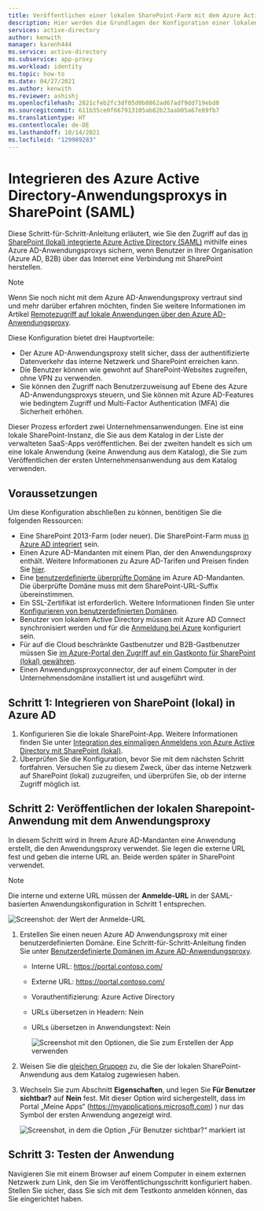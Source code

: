 ```yaml
---
title: Veröffentlichen einer lokalen SharePoint-Farm mit dem Azure Active Directory-Anwendungsproxy
description: Hier werden die Grundlagen der Konfiguration einer lokalen SharePoint-Farm mit dem Azure Active Directory-Anwendungsproxy für SAML erörtert.
services: active-directory
author: kenwith
manager: karenh444
ms.service: active-directory
ms.subservice: app-proxy
ms.workload: identity
ms.topic: how-to
ms.date: 04/27/2021
ms.author: kenwith
ms.reviewer: ashishj
ms.openlocfilehash: 2821cfeb2fc3df05d0b8862ad67adf9dd719ebd8
ms.sourcegitcommit: 611b35ce0f667913105ab82b23aab05a67e89fb7
ms.translationtype: HT
ms.contentlocale: de-DE
ms.lasthandoff: 10/14/2021
ms.locfileid: "129989283"
---
```

# <a name="integrate-azure-active-directory-application-proxy-with-sharepoint-saml"></a>Integrieren des Azure Active Directory-Anwendungsproxys in SharePoint (SAML)

Diese Schritt-für-Schritt-Anleitung erläutert, wie Sie den Zugriff auf das [in SharePoint (lokal) integrierte Azure Active Directory (SAML)](../saas-apps/sharepoint-on-premises-tutorial.md) mithilfe eines Azure AD-Anwendungsproxys sichern, wenn Benutzer in Ihrer Organisation (Azure AD, B2B) über das Internet eine Verbindung mit SharePoint herstellen.

> [!NOTE]
> Wenn Sie noch nicht mit dem Azure AD-Anwendungsproxy vertraut sind und mehr darüber erfahren möchten, finden Sie weitere Informationen im Artikel [Remotezugriff auf lokale Anwendungen über den Azure AD-Anwendungsproxy](./application-proxy.md).

Diese Konfiguration bietet drei Hauptvorteile:

- Der Azure AD-Anwendungsproxy stellt sicher, dass der authentifizierte Datenverkehr das interne Netzwerk und SharePoint erreichen kann.
- Die Benutzer können wie gewohnt auf SharePoint-Websites zugreifen, ohne VPN zu verwenden.
- Sie können den Zugriff nach Benutzerzuweisung auf Ebene des Azure AD-Anwendungsproxys steuern, und Sie können mit Azure AD-Features wie bedingtem Zugriff und Multi-Factor Authentication (MFA) die Sicherheit erhöhen.

Dieser Prozess erfordert zwei Unternehmensanwendungen. Eine ist eine lokale SharePoint-Instanz, die Sie aus dem Katalog in der Liste der verwalteten SaaS-Apps veröffentlichen. Bei der zweiten handelt es sich um eine lokale Anwendung (keine Anwendung aus dem Katalog), die Sie zum Veröffentlichen der ersten Unternehmensanwendung aus dem Katalog verwenden.

## <a name="prerequisites"></a>Voraussetzungen

Um diese Konfiguration abschließen zu können, benötigen Sie die folgenden Ressourcen:
 - Eine SharePoint 2013-Farm (oder neuer). Die SharePoint-Farm muss [in Azure AD integriert](../saas-apps/sharepoint-on-premises-tutorial.md) sein.
 - Einen Azure AD-Mandanten mit einem Plan, der den Anwendungsproxy enthält. Weitere Informationen zu Azure AD-Tarifen und Preisen finden Sie [hier](https://www.microsoft.com/security/business/identity-access-management/azure-ad-pricing).
 - Eine [benutzerdefinierte überprüfte Domäne](../fundamentals/add-custom-domain.md) im Azure AD-Mandanten. Die überprüfte Domäne muss mit dem SharePoint-URL-Suffix übereinstimmen.
 - Ein SSL-Zertifikat ist erforderlich. Weitere Informationen finden Sie unter [Konfigurieren von benutzerdefinierten Domänen](./application-proxy-configure-custom-domain.md).
 - Benutzer von lokalem Active Directory müssen mit Azure AD Connect synchronisiert werden und für die [Anmeldung bei Azure](../hybrid/plan-connect-user-signin.md) konfiguriert sein. 
 - Für auf die Cloud beschränkte Gastbenutzer und B2B-Gastbenutzer müssen Sie [im Azure-Portal den Zugriff auf ein Gastkonto für SharePoint (lokal) gewähren](../saas-apps/sharepoint-on-premises-tutorial.md#manage-guest-users-access).
 - Einen Anwendungsproxyconnector, der auf einem Computer in der Unternehmensdomäne installiert ist und ausgeführt wird.


## <a name="step-1-integrate-sharepoint-on-premises-with-azure-ad"></a>Schritt 1: Integrieren von SharePoint (lokal) in Azure AD

1. Konfigurieren Sie die lokale SharePoint-App. Weitere Informationen finden Sie unter [Integration des einmaligen Anmeldens von Azure Active Directory mit SharePoint (lokal)](../saas-apps/sharepoint-on-premises-tutorial.md).
2. Überprüfen Sie die Konfiguration, bevor Sie mit dem nächsten Schritt fortfahren. Versuchen Sie zu diesem Zweck, über das interne Netzwerk auf SharePoint (lokal) zuzugreifen, und überprüfen Sie, ob der interne Zugriff möglich ist.


## <a name="step-2-publish-the-sharepoint-on-premises-application-with-application-proxy"></a>Schritt 2: Veröffentlichen der lokalen Sharepoint-Anwendung mit dem Anwendungsproxy

In diesem Schritt wird in Ihrem Azure AD-Mandanten eine Anwendung erstellt, die den Anwendungsproxy verwendet. Sie legen die externe URL fest und geben die interne URL an. Beide werden später in SharePoint verwendet.

> [!NOTE]
> Die interne und externe URL müssen der **Anmelde-URL** in der SAML-basierten Anwendungskonfiguration in Schritt 1 entsprechen.

   ![Screenshot: der Wert der Anmelde-URL](./media/application-proxy-integrate-with-sharepoint-server/sso-url-saml.png)


 1. Erstellen Sie einen neuen Azure AD Anwendungsproxy mit einer benutzerdefinierten Domäne. Eine Schritt-für-Schritt-Anleitung finden Sie unter [Benutzerdefinierte Domänen im Azure AD-Anwendungsproxy](./application-proxy-configure-custom-domain.md).

    - Interne URL: https://portal.contoso.com/
    - Externe URL: https://portal.contoso.com/
    - Vorauthentifizierung: Azure Active Directory
    - URLs übersetzen in Headern: Nein
    - URLs übersetzen in Anwendungstext: Nein

        ![Screenshot mit den Optionen, die Sie zum Erstellen der App verwenden](./media/application-proxy-integrate-with-sharepoint-server/create-application-azure-active-directory.png)

2. Weisen Sie die [gleichen Gruppen](../saas-apps/sharepoint-on-premises-tutorial.md#grant-permissions-to-a-security-group) zu, die Sie der lokalen SharePoint-Anwendung aus dem Katalog zugewiesen haben.

3. Wechseln Sie zum Abschnitt **Eigenschaften**, und legen Sie **Für Benutzer sichtbar?** auf **Nein** fest. Mit dieser Option wird sichergestellt, dass im Portal „Meine Apps“ (https://myapplications.microsoft.com) ) nur das Symbol der ersten Anwendung angezeigt wird.

   ![Screenshot, in dem die Option „Für Benutzer sichtbar?“ markiert ist](./media/application-proxy-integrate-with-sharepoint-server/configure-properties.png)
 
## <a name="step-3-test-your-application"></a>Schritt 3: Testen der Anwendung

Navigieren Sie mit einem Browser auf einem Computer in einem externen Netzwerk zum Link, den Sie im Veröffentlichungsschritt konfiguriert haben. Stellen Sie sicher, dass Sie sich mit dem Testkonto anmelden können, das Sie eingerichtet haben.
